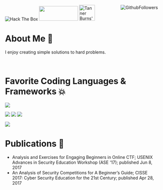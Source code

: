 <img src="http://www.hackthebox.eu/badge/image/106371" alt="Hack The Box"> <a href="https://www.linkedin.com/in/tanner-burns/"> <img src="https://img.shields.io/badge/linkedin-%230077B5.svg?&style=for-the-badge&logo=linkedin&logoColor=white" width="128" height="48"></a> <a href="https://dev.to/tannerburns"><img src="https://d2fltix0v2e0sb.cloudfront.net/dev-badge.svg" alt="Tanner Burns's DEV Profile" height="52" width="52"></a> <img align="right" src="https://img.shields.io/github/followers/tannerburns?style=plastic&logo=github" alt="GithubFollowers">
 

# About Me :speech_balloon:

  I enjoy creating simple solutions to hard problems.

<br>

# Favorite Coding Languages & Frameworks :boom:
  <img src="https://img.shields.io/badge/Amazon%20AWS-%23232F3E?logo=amazon-aws&logoColor=white&style=for-the-badge">
  
  <img src="https://img.shields.io/badge/python%20-%2314354C.svg?&style=for-the-badge&logo=python&logoColor=white"> <img src="https://img.shields.io/badge/django%20-%23092E20.svg?&style=for-the-badge&logo=django&logoColor=white"> <img src="https://img.shields.io/badge/postgres-%23316192.svg?&style=for-the-badge&logo=postgresql&logoColor=white">
  
  <img src="https://img.shields.io/badge/go-%2300ADD8.svg?&style=for-the-badge&logo=go&logoColor=white">
  

<br>
  
# Publications :bookmark_tabs:
  
  - Analysis and Exercises for Engaging Beginners in Online CTF; USENIX Advances in Security Education Workshop (ASE '17); published Jun 8, 2017
  - An Analysis of Security Competitions for A Beginner’s Guide; CISSE 2017: Cyber Security Education for the 21st Century; published Apr 28, 2017

